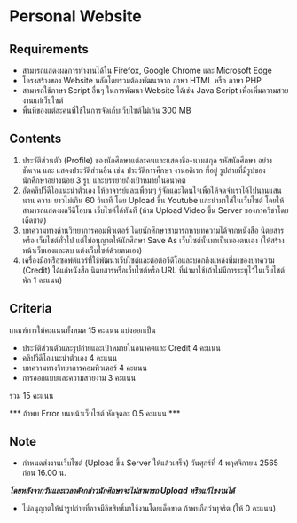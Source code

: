 # Personal Website

## Requirements

- สามารถแสดงผลการทำงานได้ใน Firefox, Google Chrome และ Microsoft Edge
- โครงสร้างของ Website หลักโดยรวมต้องพัฒนาจาก ภาษา HTML หรือ ภาษา PHP
- สามารถใช้ภาษา Script อื่นๆ ในการพัฒนา Website ได้เช่น Java Script เพื่อเพิ่มความสวยงานแก่เว็บไซต์
- พื้นที่ของแต่ละคนที่ใช้ในการจัดเก็บเว็บไซต์ไม่เกิน 300 MB

## Contents

1. ประวัติส่วนตัว (Profile) ของนักศึกษาแต่ละคนและแสดงชื่อ-นามสกุล รหัสนักศึกษา อย่างชัดเจน และ
แสดงประวัติส่วนอื่น เช่น ประวัติการศึกษา งานอดิเรก ที่อยู่ รูปถ่ายที่มีรูปของนักศึกษาอย่างน้อย 3 รูป 
และบรรยายถึงเป้าหมายในอนาคต
2. อัดคลิปวีดีโอแนะนำตัวเอง ให้อาจารย์และเพื่อนๆ รู้จักและโดนใจเพื่อให้จดจำเราได้ไปนานแสนนาน ความ
ยาวไม่เกิน 60 วินาที โดย Upload ขึ้น Youtube และนำมาใส่ในเว็บไซต์ โดยให้สามารถแสดงผลวีดีโอบน
เว็บไซต์ได้ทันที (ห้าม Upload Video ขึ้น Server ของภาควิชาโดยเด็ดขาด)
3. บทความทางด้านวิทยาการคอมพิวเตอร์ โดยนักศึกษาสามารถหาบทความได้จากหนังสือ นิตยสารหรือ
เว็บไซต์ทั่วไป แต่ไม่อนุญาตให้นักศึกษา Save As เว็บไซต์นั้นมาเป็นของตนเอง (ให้สร้างหน้าเว็บเองและตบ
แต่งเว็บไซต์ด้วยตนเอง)
4. เครื่องมือหรือซอฟต์แวร์ที่ใช้พัฒนาเว็บไซต์และต่อต่อวีดีโอและบอกถึงแหล่งที่มาของบทความ (Credit) 
ใด้แก่หนังสือ นิตยสารหรือเว็บไซต์หรือ URL ที่นำมาใช้(ถ้าไม่มีการระบุไว้ในเว็บไซต์ หัก 1 คะแนน)

## Criteria

เกณฑ์การให้คะแนนทั้งหมด 15 คะแนน แบ่งออกเป็น

- ประวัติส่วนตัวและรูปถ่ายและเป้าหมายในอนาคตและ Credit 4 คะแนน
- คลิปวีดีโอแนะนำตัวเอง 4 คะแนน
- บทความทางวิทยาการคอมพิวเตอร์ 4 คะแนน
- การออกแบบและความสวยงาม 3 คะแนน

รวม 15 คะแนน

*** ถ้าพบ Error บนหน้าเว็บไซต์ หักจุดละ 0.5 คะแนน ***

## Note

-  กำหนดส่งงานเว็บไซต์ (Upload ขึ้น Server ให้แล้วเสร็จ) วันศุกร์ที่ 4 พฤศจิกายน 2565 ก่อน 16.00 น.

__*โดยหลังจากวันและเวลาดังกล่าวนักศึกษาจะไม่สามารถ Upload หรือแก้ไขงานได้*__

- ไม่อนุญาตให้นำรูปถ่ายที่อาจมีลิขสิทธิ์มาใช้งานโดยเด็ดขาด ถ้าพบถือว่าทุจริต (ให้ 0 คะแนน)
